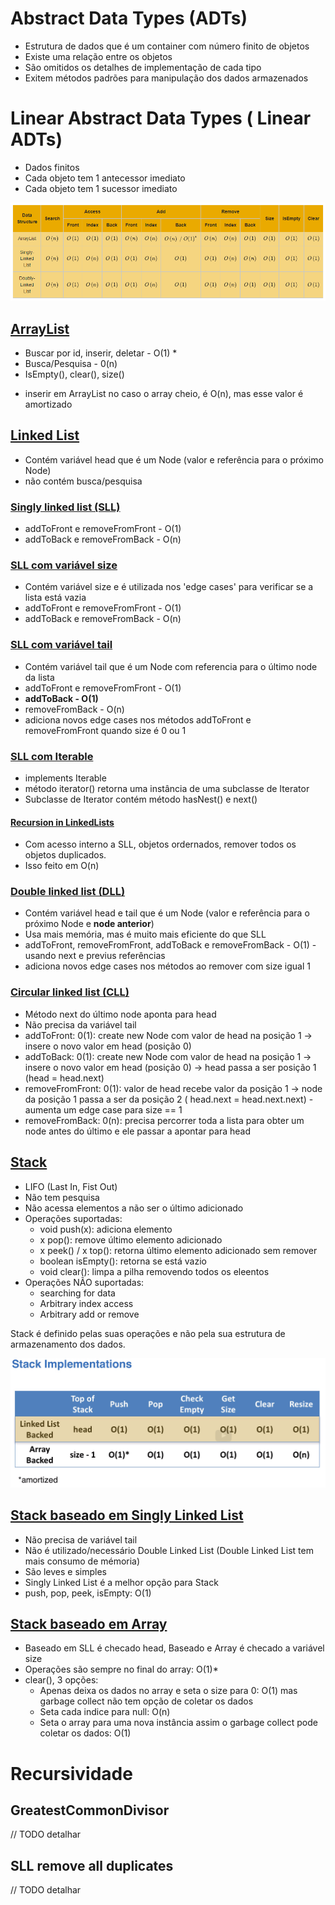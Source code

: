# Abstract Data Types (ADTs)

- Estrutura de dados que é um container com número finito de objetos
- Existe uma relação entre os objetos
- São omitidos os detalhes de implementação de cada tipo
- Exitem métodos padrões para manipulação dos dados armazenados

# Linear Abstract Data Types ( Linear ADTs)

- Dados finitos
- Cada objeto tem 1 antecessor imediato
- Cada objeto tem 1 sucessor imediato

![List Big O notation](https://github.com/hader-araujo/algorithms/blob/main/src/main/resources/images/Big-O_ADT.png)

## [ArrayList](https://github.com/hader-araujo/algorithms/blob/main/src/main/java/arraylist/ArrayListImplementation.java)

- Buscar por id, inserir, deletar - O(1) *
- Busca/Pesquisa - 0(n)
- IsEmpty(), clear(), size()


* inserir em ArrayList no caso o array cheio, é O(n), mas esse valor é amortizado

## [Linked List](https://github.com/hader-araujo/algorithms/tree/main/src/main/java/linkedlist)

- Contém variável head que é um Node (valor e referência para o próximo Node)
- não contém busca/pesquisa

### [Singly linked list (SLL)](https://github.com/hader-araujo/algorithms/blob/main/src/main/java/linkedlist/singlylinkedlist/SinglyLinkedList.java)

- addToFront e removeFromFront - O(1)
- addToBack e removeFromBack - O(n)

### [SLL com variável size](https://github.com/hader-araujo/algorithms/blob/main/src/main/java/linkedlist/singlylinkedlist/SinglyLinkedListOptimizationWithSize.java)

- Contém variável size e é utilizada nos 'edge cases' para verificar se a lista está vazia
- addToFront e removeFromFront - O(1)
- addToBack e removeFromBack - O(n)

### [SLL com variável tail](https://github.com/hader-araujo/algorithms/blob/main/src/main/java/linkedlist/singlylinkedlist/SinglyLinkedListOptimizationWithTail.java)

- Contém variável tail que é um Node com referencia para o último node da lista
- addToFront e removeFromFront - O(1)
- **addToBack - O(1)**
- removeFromBack - O(n)
- adiciona novos edge cases nos métodos addToFront e removeFromFront quando size é 0 ou 1

### [SLL com Iterable](https://github.com/hader-araujo/algorithms/blob/main/src/main/java/linkedlist/singlylinkedlist/SinglyLinkedListOptimizationWithTailIterable.java)

- implements Iterable
- método iterator() retorna uma instância de uma subclasse de Iterator
- Subclasse de Iterator contém método hasNest() e next()

#### [Recursion in LinkedLists]((https://github.com/hader-araujo/algorithms/blob/main/src/main/java/linkedlist/singlylinkedlist/SinglyLinkedListOptimizationWithSizeWithMethodRemoveAllDuplicates.java))

- Com acesso interno a SLL, objetos ordernados, remover todos os objetos duplicados.
- Isso feito em O(n)

### [Double linked list (DLL)](https://github.com/hader-araujo/algorithms/blob/main/src/main/java/linkedlist/doublylinkedlist/DoublyLinkedList.java)

- Contém variável head e tail que é um Node (valor e referência para o próximo Node e **node anterior**)
- Usa mais memória, mas é muito mais eficiente do que SLL
- addToFront, removeFromFront, addToBack e removeFromBack - O(1) - usando next e previus referências
- adiciona novos edge cases nos métodos ao remover com size igual 1

### [Circular linked list (CLL)](https://github.com/hader-araujo/algorithms/blob/main/src/main/java/linkedlist/circularlylinkedlist/CircularlyLinkedList.java)

- Método next do último node aponta para head
- Não precisa da variável tail
- addToFront: 0(1): create new Node com valor de head na posição 1 -> insere o novo valor em head (posição 0)
- addToBack: 0(1): create new Node com valor de head na posição 1 -> insere o novo valor em head (posição 0) -> head
  passa a
  ser posição 1 (head = head.next)
- removeFromFront: 0(1): valor de head recebe valor da posição 1 -> node da posição 1 passa a ser da posição 2 (
  head.next =
  head.next.next) - aumenta um edge case para size == 1
- removeFromBack: 0(n): precisa percorrer toda a lista para obter um node antes do último e ele passar a apontar para
  head

## [Stack](https://github.com/hader-araujo/algorithms/tree/main/src/main/java/stack)

- LIFO (Last In, Fist Out)
- Não tem pesquisa
- Não acessa elementos a não ser o último adicionado
- Operações suportadas:
    - void push(x): adiciona elemento
    - x pop(): remove último elemento adicionado
    - x peek() / x top(): retorna último elemento adicionado sem remover
    - boolean isEmpty(): retorna se está vazio
    - void clear(): limpa a pilha removendo todos os eleentos
- Operações NÃO suportadas:
    - searching for data
    - Arbitrary index access
    - Arbitrary add or remove

Stack é definido pelas suas operações e não pela sua estrutura de armazenamento dos dados.

![Stack Big O notation](https://github.com/hader-araujo/algorithms/blob/main/src/main/resources/images/Big-O_Stack.png)

## [Stack baseado em Singly Linked List](https://github.com/hader-araujo/algorithms/tree/main/src/main/java/stack/SinglyLinkedListBackedStack.java)

- Não precisa de variável tail
- Não é utilizado/necessário Double Linked List (Double Linked List tem mais consumo de mémoria)
- São leves e simples
- Singly Linked List é a melhor opção para Stack
- push, pop, peek, isEmpty: O(1)

## [Stack baseado em Array](https://github.com/hader-araujo/algorithms/tree/main/src/main/java/stack/ArrayBackedStack.java)

- Baseado em SLL é checado head, Baseado e Array é checado a variável size
- Operações são sempre no final do array: O(1)*
- clear(), 3 opções:
    - Apenas deixa os dados no array e seta o size para 0: O(1) mas garbage collect não tem opção de coletar os dados
    - Seta cada indice para null: O(n)
    - Seta o array para uma nova instância assim o garbage collect pode coletar os dados: O(1)

# Recursividade

## GreatestCommonDivisor

// TODO detalhar

## SLL remove all duplicates

// TODO detalhar

